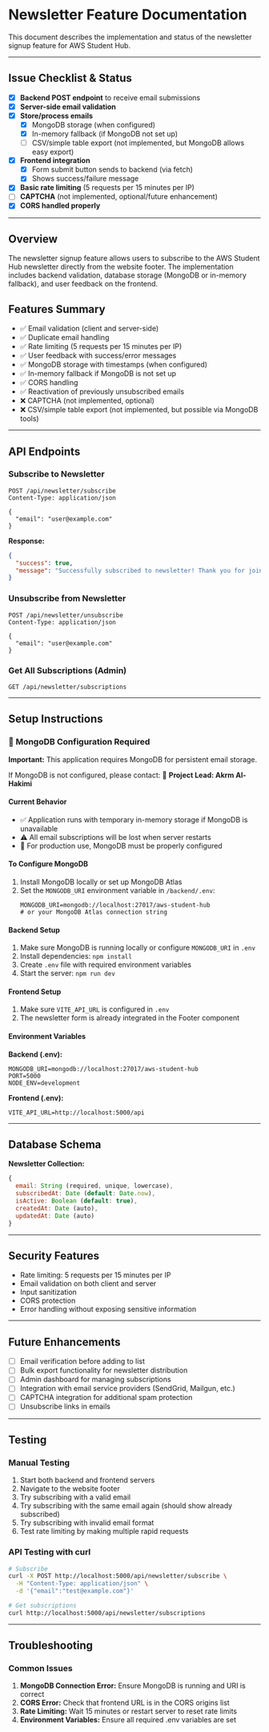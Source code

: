 # Newsletter Feature Documentation

This document describes the implementation and status of the newsletter signup feature for AWS Student Hub.

---

## Issue Checklist & Status

- [x] **Backend POST endpoint** to receive email submissions
- [x] **Server-side email validation**
- [x] **Store/process emails**
  - [x] MongoDB storage (when configured)
  - [x] In-memory fallback (if MongoDB not set up)
  - [ ] CSV/simple table export (not implemented, but MongoDB allows easy export)
- [x] **Frontend integration**
  - [x] Form submit button sends to backend (via fetch)
  - [x] Shows success/failure message
- [x] **Basic rate limiting** (5 requests per 15 minutes per IP)
- [ ] **CAPTCHA** (not implemented, optional/future enhancement)
- [x] **CORS handled properly**

---

## Overview
The newsletter signup feature allows users to subscribe to the AWS Student Hub newsletter directly from the website footer. The implementation includes backend validation, database storage (MongoDB or in-memory fallback), and user feedback on the frontend.

## Features Summary
- ✅ Email validation (client and server-side)
- ✅ Duplicate email handling
- ✅ Rate limiting (5 requests per 15 minutes per IP)
- ✅ User feedback with success/error messages
- ✅ MongoDB storage with timestamps (when configured)
- ✅ In-memory fallback if MongoDB is not set up
- ✅ CORS handling
- ✅ Reactivation of previously unsubscribed emails
- ❌ CAPTCHA (not implemented, optional)
- ❌ CSV/simple table export (not implemented, but possible via MongoDB tools)

---

## API Endpoints

### Subscribe to Newsletter
```
POST /api/newsletter/subscribe
Content-Type: application/json

{
  "email": "user@example.com"
}
```
**Response:**
```json
{
  "success": true,
  "message": "Successfully subscribed to newsletter! Thank you for joining us."
}
```

### Unsubscribe from Newsletter
```
POST /api/newsletter/unsubscribe
Content-Type: application/json

{
  "email": "user@example.com"
}
```

### Get All Subscriptions (Admin)
```
GET /api/newsletter/subscriptions
```

---

## Setup Instructions

### 🚨 MongoDB Configuration Required
**Important:** This application requires MongoDB for persistent email storage.

If MongoDB is not configured, please contact:
📧 **Project Lead: Akrm Al-Hakimi**

#### Current Behavior
- ✅ Application runs with temporary in-memory storage if MongoDB is unavailable
- ⚠️ All email subscriptions will be lost when server restarts
- 🎯 For production use, MongoDB must be properly configured

#### To Configure MongoDB
1. Install MongoDB locally or set up MongoDB Atlas
2. Set the `MONGODB_URI` environment variable in `/backend/.env`:
   ```
   MONGODB_URI=mongodb://localhost:27017/aws-student-hub
   # or your MongoDB Atlas connection string
   ```

#### Backend Setup
1. Make sure MongoDB is running locally or configure `MONGODB_URI` in `.env`
2. Install dependencies: `npm install`
3. Create `.env` file with required environment variables
4. Start the server: `npm run dev`

#### Frontend Setup
1. Make sure `VITE_API_URL` is configured in `.env`
2. The newsletter form is already integrated in the Footer component

#### Environment Variables
**Backend (.env):**
```
MONGODB_URI=mongodb://localhost:27017/aws-student-hub
PORT=5000
NODE_ENV=development
```
**Frontend (.env):**
```
VITE_API_URL=http://localhost:5000/api
```

---

## Database Schema

**Newsletter Collection:**
```javascript
{
  email: String (required, unique, lowercase),
  subscribedAt: Date (default: Date.now),
  isActive: Boolean (default: true),
  createdAt: Date (auto),
  updatedAt: Date (auto)
}
```

---

## Security Features
- Rate limiting: 5 requests per 15 minutes per IP
- Email validation on both client and server
- Input sanitization
- CORS protection
- Error handling without exposing sensitive information

---

## Future Enhancements
- [ ] Email verification before adding to list
- [ ] Bulk export functionality for newsletter distribution
- [ ] Admin dashboard for managing subscriptions
- [ ] Integration with email service providers (SendGrid, Mailgun, etc.)
- [ ] CAPTCHA integration for additional spam protection
- [ ] Unsubscribe links in emails

---

## Testing

### Manual Testing
1. Start both backend and frontend servers
2. Navigate to the website footer
3. Try subscribing with a valid email
4. Try subscribing with the same email again (should show already subscribed)
5. Try subscribing with invalid email format
6. Test rate limiting by making multiple rapid requests

### API Testing with curl
```bash
# Subscribe
curl -X POST http://localhost:5000/api/newsletter/subscribe \
  -H "Content-Type: application/json" \
  -d '{"email":"test@example.com"}'

# Get subscriptions
curl http://localhost:5000/api/newsletter/subscriptions
```

---

## Troubleshooting

### Common Issues
1. **MongoDB Connection Error:** Ensure MongoDB is running and URI is correct
2. **CORS Error:** Check that frontend URL is in the CORS origins list
3. **Rate Limiting:** Wait 15 minutes or restart server to reset rate limits
4. **Environment Variables:** Ensure all required .env variables are set
